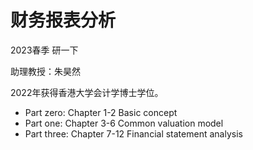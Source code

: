 # 财务报表分析
2023春季 研一下

助理教授：朱昊然

2022年获得香港大学会计学博士学位。

- Part zero:  Chapter 1-2 Basic concept
- Part one:   Chapter 3-6 Common valuation model
- Part three: Chapter 7-12 Financial statement analysis



[](_sidebar.md ':include')
